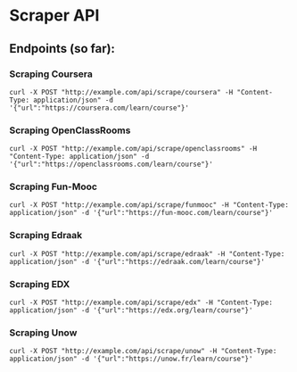 # Scraper API

## Endpoints (so far):

### **Scraping Coursera**

```curl
curl -X POST "http://example.com/api/scrape/coursera" -H "Content-Type: application/json" -d '{"url":"https://coursera.com/learn/course"}'
```

### **Scraping OpenClassRooms**

```curl
curl -X POST "http://example.com/api/scrape/openclassrooms" -H "Content-Type: application/json" -d '{"url":"https://openclassrooms.com/learn/course"}'
```

### **Scraping Fun-Mooc**

```curl
curl -X POST "http://example.com/api/scrape/funmooc" -H "Content-Type: application/json" -d '{"url":"https://fun-mooc.com/learn/course"}'
```

### **Scraping Edraak**

```curl
curl -X POST "http://example.com/api/scrape/edraak" -H "Content-Type: application/json" -d '{"url":"https://edraak.com/learn/course"}'
```

### **Scraping EDX**

```curl
curl -X POST "http://example.com/api/scrape/edx" -H "Content-Type: application/json" -d '{"url":"https://edx.org/learn/course"}'
```

### **Scraping Unow**

```curl
curl -X POST "http://example.com/api/scrape/unow" -H "Content-Type: application/json" -d '{"url":"https://unow.fr/learn/course"}'
```
